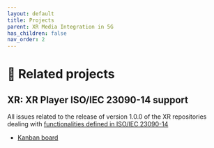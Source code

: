 ```yaml
---
layout: default
title: Projects
parent: XR Media Integration in 5G
has_children: false
nav_order: 2
---
```


# 🚧 Related projects

## XR: XR Player ISO/IEC 23090-14 support

All issues related to the release of version 1.0.0 of the XR repositories dealing with [functionalities defined in ISO/IEC 23090-14](features)
* [Kanban board](https://github.com/orgs/5G-MAG/projects/22)

